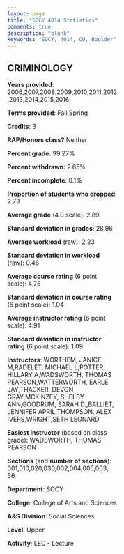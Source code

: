 ```yaml
---
layout: page
title: "SOCY 4014 Statistics"
comments: true
description: "blank"
keywords: "SOCY, 4014, CU, Boulder"
--- 
```

<head>
<script src="https://ajax.googleapis.com/ajax/libs/jquery/2.1.3/jquery.min.js"></script>
<script src="https://dl.dropboxusercontent.com/s/pc42nxpaw1ea4o9/highcharts.js?dl=0"></script>
<!-- <script src="../assets/js/highcharts.js"></script> -->
<style type="text/css">@font-face {
	font-family: "Bebas Neue";
	src: url(https://www.filehosting.org/file/details/544349/BebasNeue%20Regular.otf) format("opentype");
	}
	h1.Bebas { 
		font-family: "Bebas Neue", Verdana, Tahoma;
	}
</style>
</head>
<body>
	<div id="container" style="float: right; width: 45%; height: 88%; margin-left: 2.5%; margin-right: 2.5%;"></div>
	<script language="JavaScript">
		$(document).ready(function() {
		var chart = {type: 'column'};
		var title = {text: 'Grade Distribution'};
		var xAxis = {categories: ['A','B','C','D','F'],crosshair: true};
		var yAxis = {min: 0,title: {text: 'Percentage'}};
		var tooltip = {headerFormat: '<center><b><span style="font-size:20px">{point.key}</span></b></center>',
		               pointFormat: '<td style="padding:0"><b>{point.y:.1f}%</b></td>',
		               footerFormat: '</table>',shared: true,useHTML: true};
		var plotOptions = {column: {pointPadding: 0.0,borderWidth: 0}};  
		var credits = {enabled: false};var series= [{name: 'Percent',data: [32.78,35.02,22.25,6.32,3.11,]}];
		var json = {};
		json.chart = chart;
		json.title = title;
		json.tooltip = tooltip;
		json.xAxis = xAxis;
		json.yAxis = yAxis;  
		json.series = series;
		json.plotOptions = plotOptions;  
		json.credits = credits;
		$('#container').highcharts(json);
	});
	</script>
</body>
			   
## CRIMINOLOGY

**Years provided**: 2006,2007,2008,2009,2010,2011,2012,2013,2014,2015,2016

**Terms provided**: Fall,Spring

**Credits**: 3

**RAP/Honors class?** Neither

**Percent grade**: 99.27%

**Percent withdrawn**: 2.65%

**Percent incomplete**: 0.1%

**Proportion of students who dropped**: 2.73

**Average grade** (4.0 scale): 2.89

**Standard deviation in grades**: 28.96

**Average workload** (raw): 2.23

**Standard deviation in workload** (raw): 0.46

**Average course rating** (6 point scale): 4.75

**Standard deviation in course rating** (6 point scale): 1.04

**Average instructor rating** (6 point scale): 4.91

**Standard deviation in instructor rating** (6 point scale): 1.09

**Instructors**: WORTHEM, JANICE M,RADELET, MICHAEL L,POTTER, HILLARY A,WADSWORTH, THOMAS PEARSON,WATTERWORTH, EARLE JAY,THACKER, DEVON GRAY,MCKINZEY, SHELBY ANN,GOODRUM, SARAH D.,BALLIET, JENNIFER APRIL,THOMPSON, ALEX IVERS,WRIGHT,SETH LEONARD

**Easiest instructor** (based on class grade): WADSWORTH, THOMAS PEARSON

**Sections** (and **number of sections**): 001,010,020,030,002,004,005,003, 36

**Department**: SOCY

**College**: College of Arts and Sciences

**A&S Division**: Social Sciences

**Level**: Upper

**Activity**: LEC - Lecture